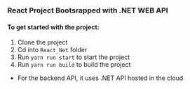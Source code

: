 ### React Project Bootsrapped with .NET WEB API

#### To get started with the project:

1. Clone the project
2. Cd into `React_Net` folder
3. Run `yarn run start` to start the project
4. Run `yarn run build` to build the project

-   For the backend API, it uses .NET API hosted in the cloud
